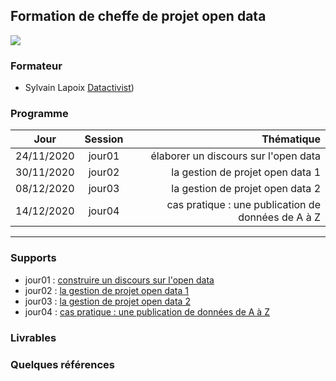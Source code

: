 ## Formation de cheffe de projet open data

![](https://www.agglo-larochelle.fr/cdalr-new-theme/images/logo-cda.svg)


### Formateur
* Sylvain Lapoix [Datactivist](https://datactivist.coop/))

### Programme


| Jour | Session | Thématique | 
| :-----: | :-----: |  -----: | 
| 24/11/2020 | jour01 | élaborer un discours sur l'open data |
| 30/11/2020 | jour02 | la gestion de projet open data 1 |
| 08/12/2020 | jour03 | la gestion de projet open data 2 |
| 14/12/2020 | jour04 | cas pratique : une publication de données de A à Z |

------

### Supports

* jour01 : [construire un discours sur l'open data](https://datactivist.coop/ca_larochelle_formation/formation_cheffeproj/jour01/#1)
* jour02 : [la gestion de projet open data 1](https://datactivist.coop/ca_larochelle_formation/formation_cheffeproj/jour02/#1)
* jour03 : [la gestion de projet open data 2](https://datactivist.coop/ca_larochelle_formation/formation_cheffeproj/jour03/#1)
* jour04 : [cas pratique : une publication de données de A à Z](https://datactivist.coop/ca_larochelle_formation/formation_cheffeproj/jour04/#1)

### Livrables

### Quelques références

